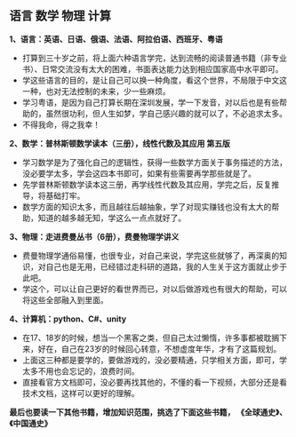 ## 语言 数学 物理 计算

**1、语言：英语、日语、俄语、法语、阿拉伯语、西班牙、粤语**  
* 打算到三十岁之前，将上面六种语言学完，达到流畅的阅读普通书籍（非专业书）、日常交流没有太大的困难，书面表达能力达到相应国家高中水平即可。  
* 学这些语言的目的，是让自己可以换一种角度，看这个世界，不局限于中文这一种，也对无法控制的未来，少一些麻烦。  
* 学习粤语，是因为自己打算长期在深圳发展，学一下发音，对以后也是有些帮助的，虽然很功利，但人生如梦，学自己感兴趣的就可以了，不必追求太多。  
* 不得我命，得之我幸！ 

**2、数学：普林斯顿数学读本（三册），线性代数及其应用 第五版**
* 学习数学是为了强化自己的逻辑性，获得一些数学方面关于事务描述的方法，没必要学太多，学会这四本书即可，如果有些需要再学那些就是了。
* 先学普林斯顿数学读本这三册，再学线性代数及其应用，学完之后，反复推导，将基础打牢。
* 数学方面的知识太多，而且越往后越抽象，学了对现实赚钱也没有太大的帮助，知道的越多越无知，学这么一点点就好了。

**3、物理：走进费曼丛书（6册），费曼物理学讲义**
* 费曼物理学通俗易懂，也很专业，对自己来说，学完这些就够了，再深奥的知识，对自己也是无用，已经错过走科研的道路，我的人生关于这方面就止步于此吧。
* 学这个，可以让自己更好的看世界而已，对以后做游戏也有很大的帮助，可以将这些全部融入到里面。

**4、计算机：python、C#、unity**
* 在17、18岁的时候，想当一个黑客之类，但自己太过懒惰，许多事都被耽搁下来，好在，自己在23岁的时候回心转意，不想虚度年华，才有了这篇规划。
* 上面这三种都是要学的，要做游戏的，没必要精通，只学相关方面，即可，学太多不用也会忘记的，浪费时间。
* 直接看官方文档即可，没必要再找其他的，不懂的看一下视频，大部分还是看技术文档，这样可以更好的理解。

**最后也要读一下其他书籍，增加知识范围，挑选了下面这些书籍，
《全球通史》、《中国通史》**
